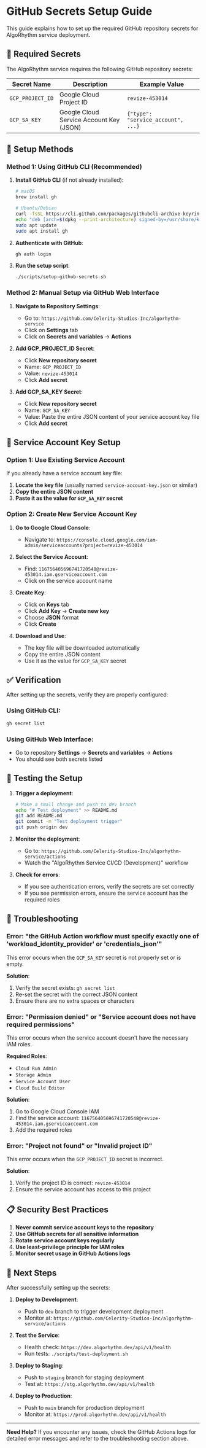 # GitHub Secrets Setup Guide

This guide explains how to set up the required GitHub repository secrets for AlgoRhythm service deployment.

## 🔐 **Required Secrets**

The AlgoRhythm service requires the following GitHub repository secrets:

| Secret Name | Description | Example Value |
|-------------|-------------|---------------|
| `GCP_PROJECT_ID` | Google Cloud Project ID | `revize-453014` |
| `GCP_SA_KEY` | Google Cloud Service Account Key (JSON) | `{"type": "service_account", ...}` |

## 🚀 **Setup Methods**

### **Method 1: Using GitHub CLI (Recommended)**

1. **Install GitHub CLI** (if not already installed):
   ```bash
   # macOS
   brew install gh
   
   # Ubuntu/Debian
   curl -fsSL https://cli.github.com/packages/githubcli-archive-keyring.gpg | sudo dd of=/usr/share/keyrings/githubcli-archive-keyring.gpg
   echo "deb [arch=$(dpkg --print-architecture) signed-by=/usr/share/keyrings/githubcli-archive-keyring.gpg] https://cli.github.com/packages stable main" | sudo tee /etc/apt/sources.list.d/github-cli.list > /dev/null
   sudo apt update
   sudo apt install gh
   ```

2. **Authenticate with GitHub**:
   ```bash
   gh auth login
   ```

3. **Run the setup script**:
   ```bash
   ./scripts/setup-github-secrets.sh
   ```

### **Method 2: Manual Setup via GitHub Web Interface**

1. **Navigate to Repository Settings**:
   - Go to: `https://github.com/Celerity-Studios-Inc/algorhythm-service`
   - Click on **Settings** tab
   - Click on **Secrets and variables** → **Actions**

2. **Add GCP_PROJECT_ID Secret**:
   - Click **New repository secret**
   - Name: `GCP_PROJECT_ID`
   - Value: `revize-453014`
   - Click **Add secret**

3. **Add GCP_SA_KEY Secret**:
   - Click **New repository secret**
   - Name: `GCP_SA_KEY`
   - Value: Paste the entire JSON content of your service account key file
   - Click **Add secret**

## 🔑 **Service Account Key Setup**

### **Option 1: Use Existing Service Account**

If you already have a service account key file:

1. **Locate the key file** (usually named `service-account-key.json` or similar)
2. **Copy the entire JSON content**
3. **Paste it as the value for `GCP_SA_KEY` secret**

### **Option 2: Create New Service Account Key**

1. **Go to Google Cloud Console**:
   - Navigate to: `https://console.cloud.google.com/iam-admin/serviceaccounts?project=revize-453014`

2. **Select the Service Account**:
   - Find: `116756405696741720548@revize-453014.iam.gserviceaccount.com`
   - Click on the service account name

3. **Create Key**:
   - Click on **Keys** tab
   - Click **Add Key** → **Create new key**
   - Choose **JSON** format
   - Click **Create**

4. **Download and Use**:
   - The key file will be downloaded automatically
   - Copy the entire JSON content
   - Use it as the value for `GCP_SA_KEY` secret

## ✅ **Verification**

After setting up the secrets, verify they are properly configured:

### **Using GitHub CLI**:
```bash
gh secret list
```

### **Using GitHub Web Interface**:
- Go to repository **Settings** → **Secrets and variables** → **Actions**
- You should see both secrets listed

## 🚀 **Testing the Setup**

1. **Trigger a deployment**:
   ```bash
   # Make a small change and push to dev branch
   echo "# Test deployment" >> README.md
   git add README.md
   git commit -m "Test deployment trigger"
   git push origin dev
   ```

2. **Monitor the deployment**:
   - Go to: `https://github.com/Celerity-Studios-Inc/algorhythm-service/actions`
   - Watch the "AlgoRhythm Service CI/CD (Development)" workflow

3. **Check for errors**:
   - If you see authentication errors, verify the secrets are set correctly
   - If you see permission errors, ensure the service account has the required roles

## 🔧 **Troubleshooting**

### **Error: "the GitHub Action workflow must specify exactly one of 'workload_identity_provider' or 'credentials_json'"**

This error occurs when the `GCP_SA_KEY` secret is not properly set or is empty.

**Solution**:
1. Verify the secret exists: `gh secret list`
2. Re-set the secret with the correct JSON content
3. Ensure there are no extra spaces or characters

### **Error: "Permission denied" or "Service account does not have required permissions"**

This error occurs when the service account doesn't have the necessary IAM roles.

**Required Roles**:
- `Cloud Run Admin`
- `Storage Admin`
- `Service Account User`
- `Cloud Build Editor`

**Solution**:
1. Go to Google Cloud Console IAM
2. Find the service account: `116756405696741720548@revize-453014.iam.gserviceaccount.com`
3. Add the required roles

### **Error: "Project not found" or "Invalid project ID"**

This error occurs when the `GCP_PROJECT_ID` secret is incorrect.

**Solution**:
1. Verify the project ID is correct: `revize-453014`
2. Ensure the service account has access to this project

## 📋 **Security Best Practices**

1. **Never commit service account keys to the repository**
2. **Use GitHub secrets for all sensitive information**
3. **Rotate service account keys regularly**
4. **Use least-privilege principle for IAM roles**
5. **Monitor secret usage in GitHub Actions logs**

## 🎯 **Next Steps**

After successfully setting up the secrets:

1. **Deploy to Development**:
   - Push to `dev` branch to trigger development deployment
   - Monitor at: `https://github.com/Celerity-Studios-Inc/algorhythm-service/actions`

2. **Test the Service**:
   - Health check: `https://dev.algorhythm.dev/api/v1/health`
   - Run tests: `./scripts/test-deployment.sh`

3. **Deploy to Staging**:
   - Push to `staging` branch for staging deployment
   - Test at: `https://stg.algorhythm.dev/api/v1/health`

4. **Deploy to Production**:
   - Push to `main` branch for production deployment
   - Monitor at: `https://prod.algorhythm.dev/api/v1/health`

---

**Need Help?** If you encounter any issues, check the GitHub Actions logs for detailed error messages and refer to the troubleshooting section above.
